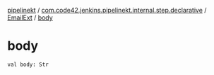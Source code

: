 [pipelinekt](../../index.md) / [com.code42.jenkins.pipelinekt.internal.step.declarative](../index.md) / [EmailExt](index.md) / [body](./body.md)

# body

`val body: Str`
